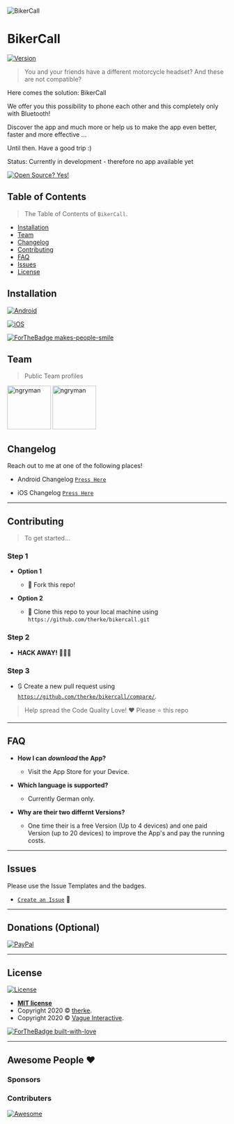 
![BikerCall](https://avatars0.githubusercontent.com/u/67833362?s=460&u=78af703692cfbc9f25a578eaeea411367dd328de&v=4)

# BikerCall 
[![Version](https://badge.fury.io/gh/tterb%2FHyde.svg)](https://badge.fury.io/gh/tterb%2FHyde)


> You and your friends have a different motorcycle headset? And these are not compatible?

Here comes the solution: BikerCall

We offer you this possibility to phone each other and this completely only with Bluetooth! 

Discover the app and much more or help us to make the app even better, faster and more effective ...

Until then. Have a good trip :)  

Status: Currently in development - therefore no app available yet

[![Open Source? Yes!](https://badgen.net/badge/Open%20Source%20%3F/Yes%21/blue?icon=github)](https://github.com/Naereen/badges/)

## Table of Contents

> The Table of Contents of `BikerCall`.

- [Installation](#installation)
- [Team](#team)
- [Changelog](#changelog)
- [Contributing](#contributing)
- [FAQ](#faq)
- [Issues](#issues)
- [License](#license)



## Installation

[![Android](https://encrypted-tbn0.gstatic.com/images?q=tbn%3AANd9GcSpBxqyPKGEpnQfUNtelM7R5eqo9svbdoXBpQ&usqp=CAU)](https://google.com)

[![iOS](https://www.pngkit.com/png/detail/222-2228956_app-store-logo-app-store-icon-white.png)](https://google.com)


[![ForTheBadge makes-people-smile](http://ForTheBadge.com/images/badges/makes-people-smile.svg)](http://ForTheBadge.com)

## Team

> Public Team profiles


<a href="https://github.com/therke"><img src="https://avatars0.githubusercontent.com/u/67833362?s=460&u=78af703692cfbc9f25a578eaeea411367dd328de&v=4" title="ngryman" width="100" height="100"></a>
<a href="https://github.com/PhilWililis"><img src="https://avatars2.githubusercontent.com/u/61602474?s=460&u=5241b6ba44a5b3a43820c609876479fed3eac4d9&v=4" title="ngryman" width="100" height="100"></a>




## Changelog

Reach out to me at one of the following places!

- Android Changelog <a href="https://github.com/therke/bikercall/blob/master/Android/changelog.txt" target="_blank">`Press Here`</a>

- iOS Changelog <a href="https://github.com/therke/bikercall/blob/master/iOS/changelog.txt" target="_blank">`Press Here`</a>

---

## Contributing

> To get started...

### Step 1

- **Option 1**
    - 🍴 Fork this repo!

- **Option 2**
    - 👯 Clone this repo to your local machine using `https://github.com/therke/bikercall.git`

### Step 2

- **HACK AWAY!** 🔨🔨🔨

### Step 3

- 🔃 Create a new pull request using <a href="https://github.com/therke/bikercall/compare/" target="_blank">`https://github.com/therke/bikercall/compare/`</a>.


> Help spread the Code Quality Love! ❤️
> Please ⭐ this repo

---

## FAQ

- **How I can *download* the App?**
    - Visit the App Store for your Device.

- **Which language is supported?**
    - Currently German only.
    
- **Why are their two differnt Versions?**
    - One time their is a free Version (Up to 4 devices) and one paid Version (up to 20 devices) to improve the App's and pay the running costs.


---

## Issues

Please use the Issue Templates and the badges.
- <a href="https://github.com/therke/bikercall/issues" target="_blank">`Create an Issue`</a> 🐛

---

## Donations (Optional)

[![PayPal](https://img.shields.io/badge/paypal-donate-yellow.svg)](https://www.paypal.com/cgi-bin/webscr?cmd=_s-xclick&hosted_button_id=E6RKPR34SH6CU) 


---

## License

[![License](http://img.shields.io/:license-mit-blue.svg?style=flat-square)](http://badges.mit-license.org)

- **[MIT license](http://opensource.org/licenses/mit-license.php)**
- Copyright 2020 © <a href="https://github.com/therke" target="_blank">therke</a>.
- Copyright 2020 © <a href="https://vagueinteractive.com" target="_blank">Vague Interactive</a>.

[![ForTheBadge built-with-love](http://ForTheBadge.com/images/badges/built-with-love.svg)](https://GitHub.com/Naereen/)

---

## Awesome People ❤️

### Sponsors


### Contributers



[![Awesome](https://cdn.rawgit.com/sindresorhus/awesome/d7305f38d29fed78fa85652e3a63e154dd8e8829/media/badge.svg)](https://github.com/sindresorhus/awesome)

